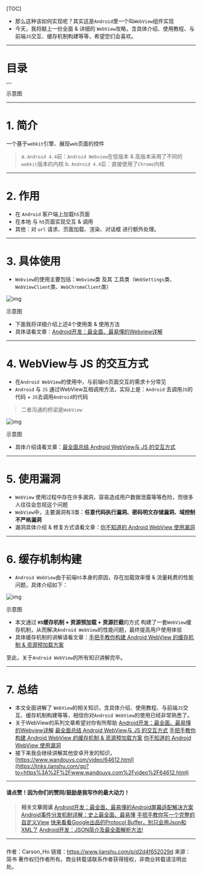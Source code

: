 [TOC]

- 那么这种该如何实现呢？其实这是`Android`里一个叫`WebView`组件实现
- 今天，我将献上一份全面 & 详细的 `WebView`攻略，含具体介绍、使用教程、与前端`JS`交互、缓存机制构建等等，希望您们会喜欢。

------

# 目录

<img src="https://tva1.sinaimg.cn/large/008eGmZEly1gmwfmwpz9rj30ro0ve3zm.jpg" alt="img" style="zoom:33%;" />

示意图

------

# 1. 简介

一个基于`webkit`引擎、展现`web`页面的控件

> a. `Android 4.4`前：`Android Webview`在低版本 & 高版本采用了不同的`webkit`版本的内核
> b. `Android 4.4`后：直接使用了`Chrome`内核

------

# 2. 作用

- 在 `Android` 客户端上加载`h5`页面
- 在本地 与 `h5`页面实现交互 & 调用
- 其他：对 `url` 请求、页面加载、渲染、对话框 进行额外处理。

------

# 3. 具体使用

- `Webview`的使用主要包括：`Webview`类 及其 工具类（`WebSettings`类、`WebViewClient`类、`WebChromeClient`类）

![img](https://tva1.sinaimg.cn/large/008eGmZEly1gmwfmuqspzj30ka0c8dhs.jpg)

示意图

- 下面我将详细介绍上述4个使用类 & 使用方法
- 具体请看文章：[Android开发：最全面、最易懂的Webview详解](https://www.jianshu.com/p/3c94ae673e2a)

------

# 4. WebView与 JS 的交互方式

- 在`Android WebView`的使用中，与前端`h5`页面交互的需求十分常见
- `Android` 与 `JS` 通过WebView互相调用方法，实际上是：`Android` 去调用`JS`的代码 + `JS`去调用`Android`的代码

> 二者沟通的桥梁是`WebView`

![img](https://tva1.sinaimg.cn/large/008eGmZEly1gmwfmt0uitj30xc0brwh1.jpg)

示意图

- 具体介绍请看文章：[最全面总结 Android WebView与 JS 的交互方式](https://www.jianshu.com/p/345f4d8a5cfa)

------

# 5. 使用漏洞

- `WebView` 使用过程中存在许多漏洞，容易造成用户数据泄露等等危险，而很多人往往会忽视这个问题
- `WebView`中，主要漏洞有3类：**任意代码执行漏洞、密码明文存储漏洞、域控制不严格漏洞**
- 漏洞具体介绍 & 修复方式请看文章：[你不知道的 Android WebView 使用漏洞](https://www.jianshu.com/p/3a345d27cd42)

------

# 6. 缓存机制构建

- `Android WebView`由于前端`h5`本身的原因，存在加载效率慢 & 流量耗费的性能问题，具体介绍如下：

![img](https://upload-images.jianshu.io/upload_images/944365-d0e842a6e92eef2c.png?imageMogr2/auto-orient/strip|imageView2/2/w/1200)

示意图

- 本文通过 **`H5`缓存机制 + 资源预加载 + 资源拦截**的方式 构建了一套`WebView`缓存机制，从而解决`Android WebView`的性能问题，最终提高用户使用体验
- 具体缓存机制的讲解请看文章：[手把手教你构建 Android WebView 的缓存机制 & 资源预加载方案](https://www.jianshu.com/p/5e7075f4875f)

至此，关于`Android WebView`的所有知识讲解完毕。

------

# 7. 总结

- 本文全面讲解了 `WebView`的相关知识，含具体介绍、使用教程、与前端`JS`交互、缓存机制构建等等，相信你对`Android WebView`的使用已经非常熟悉了。
- 关于WebView的系列文章希望对你有所帮助
  [Android开发：最全面、最易懂的Webview详解](https://www.jianshu.com/p/3c94ae673e2a)
  [最全面总结 Android WebView与 JS 的交互方式](https://www.jianshu.com/p/345f4d8a5cfa)
  [手把手教你构建 Android WebView 的缓存机制 & 资源预加载方案](https://www.jianshu.com/p/5e7075f4875f)
  [你不知道的 Android WebView 使用漏洞](https://www.jianshu.com/p/3a345d27cd42)
- 接下来我会继续讲解其他安卓开发的知识，[https://www.wandouys.com/video/64612.html](https://links.jianshu.com/go?to=https%3A%2F%2Fwww.wandouys.com%2Fvideo%2F64612.html)

------

#### 请点赞！因为你们的赞同/鼓励是我写作的最大动力！

> **相关文章阅读**
> [Android开发：最全面、最易懂的Android屏幕适配解决方案](https://www.jianshu.com/p/ec5a1a30694b)
> [Android事件分发机制详解：史上最全面、最易懂](https://www.jianshu.com/p/38015afcdb58)
> [手把手教你写一个完整的自定义View](https://www.jianshu.com/p/e9d8420b1b9c)
> [快来看看Google出品的Protocol Buffer，别只会用Json和XML了](https://www.jianshu.com/p/1538bf85dad1)
> [Android开发：JSON简介及最全面解析方法!](https://www.jianshu.com/p/b87fee2f7a23)

------

### 



作者：Carson_Ho
链接：https://www.jianshu.com/p/d2d4f652029d
来源：简书
著作权归作者所有。商业转载请联系作者获得授权，非商业转载请注明出处。